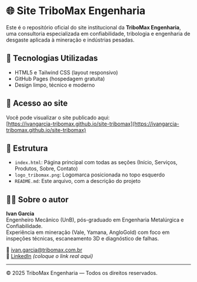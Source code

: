 # 🌐 Site TriboMax Engenharia

Este é o repositório oficial do site institucional da **TriboMax Engenharia**, uma consultoria especializada em confiabilidade, tribologia e engenharia de desgaste aplicada à mineração e indústrias pesadas.

## 🔧 Tecnologias Utilizadas

- HTML5 e Tailwind CSS (layout responsivo)
- GitHub Pages (hospedagem gratuita)
- Design limpo, técnico e moderno

## 📌 Acesso ao site

Você pode visualizar o site publicado aqui:  
[https://ivangarcia-tribomax.github.io/site-tribomax](https://ivangarcia-tribomax.github.io/site-tribomax)

## 📂 Estrutura

- `index.html`: Página principal com todas as seções (Início, Serviços, Produtos, Sobre, Contato)
- `logo_tribomax.png`: Logomarca posicionada no topo esquerdo
- `README.md`: Este arquivo, com a descrição do projeto

## 👨‍💼 Sobre o autor

**Ivan Garcia**  
Engenheiro Mecânico (UnB), pós-graduado em Engenharia Metalúrgica e Confiabilidade.  
Experiência em mineração (Vale, Yamana, AngloGold) com foco em inspeções técnicas, escaneamento 3D e diagnóstico de falhas.

📧 ivan.garcia@tribomax.com.br  
🔗 [LinkedIn](https://www.linkedin.com/in/ivan-engmec) *(coloque o link real aqui)*

---

© 2025 TriboMax Engenharia — Todos os direitos reservados.
